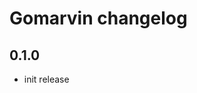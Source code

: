 # Gomarvin changelog


<!-- ## 0.2.0

- refactored typescript functions to fetch endpoints
- automatic formatting after codegen using gofmt
 -->

## 0.1.0

- init release

